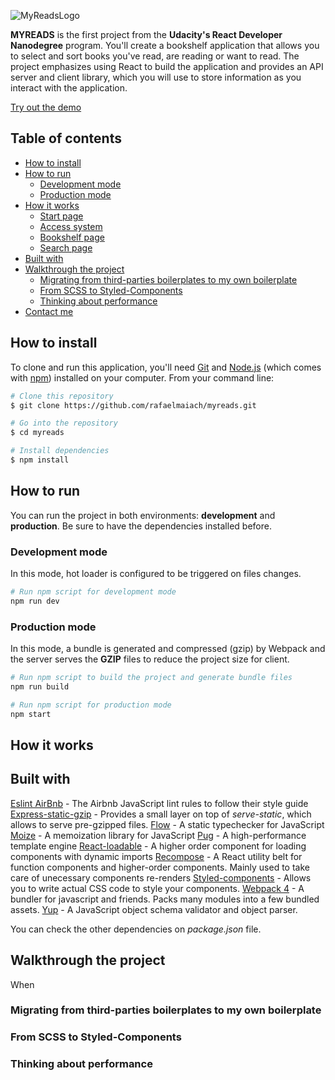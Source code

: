 ![MyReadsLogo](https://raw.githubusercontent.com/rafaelmaiach/myreads/master/MyReads.jpg)

**MYREADS** is the first project from the **Udacity's React Developer Nanodegree** program. You'll create a bookshelf application that allows you to select and sort books you've read, are reading or want to read. The project emphasizes using React to build the application and provides an API server and client library, which you will use to store information as you interact with the application.

[Try out the demo](https://myreads-rafaelmaiach.herokuapp.com)


## Table of contents

 - [How to install](#installation)
 - [How to run](#how-to-run)
	 - [Development mode](#development-mode)
	 - [Production mode](#production-mode)
 - [How it works](#how-it-works)
	 - [Start page](#start-page)
	 - [Access system](#access-system)
	 - [Bookshelf page](#bookshelf-page)
	 - [Search page](#search-page)
 - [Built with](#built-with)
 - [Walkthrough the project](#walkthrough-the-project)
	 - [Migrating from third-parties boilerplates to my own boilerplate](#migrating-from-third-parties-boilerplates-to-my-own-boilerplate)
	 - [From SCSS to Styled-Components](#from-scss-to-styled-components)
	 - [Thinking about performance](#thinking-about-performance)
 - [Contact me](#contact-me)
 

## How to install
To clone and run this application, you'll need [Git](https://git-scm.com/) and [Node.js](https://nodejs.org/en/download/) (which comes with [npm](http://npmjs.com/)) installed on your computer. From your command line:

```bash
# Clone this repository
$ git clone https://github.com/rafaelmaiach/myreads.git

# Go into the repository
$ cd myreads

# Install dependencies
$ npm install
```

## How to run
You can run the project in both environments: **development** and **production**. Be sure to have the dependencies installed before.

### Development mode
In this mode, hot loader is configured to be triggered on files changes.
```bash
# Run npm script for development mode
npm run dev
```

### Production mode
In this mode, a bundle is generated and compressed (gzip) by Webpack and the server serves the **GZIP** files to reduce the project size for client.
```bash
# Run npm script to build the project and generate bundle files
npm run build

# Run npm script for production mode
npm start
```

## How it works


## Built with
[Eslint AirBnb](https://www.npmjs.com/package/eslint-config-airbnb) - The Airbnb JavaScript lint rules to follow their style guide
[Express-static-gzip](https://www.npmjs.com/package/express-static-gzip) - Provides a small layer on top of _serve-static_, which allows to serve pre-gzipped files.
[Flow](https://github.com/facebook/flow) - A static typechecker for JavaScript
[Moize](https://github.com/planttheidea/moize) - A memoization library for JavaScript
[Pug](https://github.com/pugjs/pug) - A high-performance template engine
[React-loadable](https://github.com/jamiebuilds/react-loadable) - A higher order component for loading components with dynamic imports
[Recompose](https://github.com/acdlite/recompose) - A React utility belt for function components and higher-order components. Mainly used to take care of unecessary components re-renders
[Styled-components](https://github.com/styled-components/styled-components) - Allows you to write actual CSS code to style your components.
[Webpack 4](https://github.com/webpack/webpack) - A bundler for javascript and friends. Packs many modules into a few bundled assets.
[Yup](https://github.com/jquense/yup) - A JavaScript object schema validator and object parser.

You can check the other dependencies on _package.json_ file.

## Walkthrough the project
When

### Migrating from third-parties boilerplates to my own boilerplate

### From SCSS to Styled-Components

### Thinking about performance
